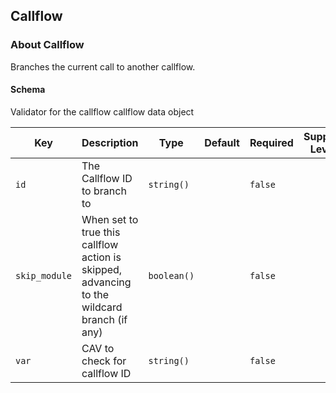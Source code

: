 ## Callflow

### About Callflow

Branches the current call to another callflow.

#### Schema

Validator for the callflow callflow data object



Key | Description | Type | Default | Required | Support Level
--- | ----------- | ---- | ------- | -------- | -------------
`id` | The Callflow ID to branch to | `string()` |   | `false` |  
`skip_module` | When set to true this callflow action is skipped, advancing to the wildcard branch (if any) | `boolean()` |   | `false` |  
`var` | CAV to check for callflow ID | `string()` |   | `false` |  



